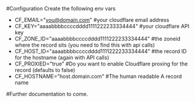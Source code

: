 #Configuration
Create the following env vars
- CF_EMAIL="you@domain.com"                      #your cloudflare email address
- CF_KEY="aaaabbbbccccdddd1111222233334444"      #your cloudflare API key
- CF_ZONE_ID="aaaabbbbccccdddd1111222233334444"  #the zoneid where the record sits (you need to find this with api calls)
- CF_HOST_ID="aaaabbbbccccdddd1111222233334444"  #the record ID for the hostname (again with API calls)
- CF_PROXIED="true"                              #Do you want to enable Cloudflare proxing for the record (defaults to false)
- CF_HOSTNAME="host.domain.com"                  #The human readable A record name

#Further documentation to come.